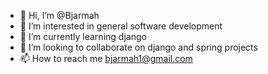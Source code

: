 - 👋 Hi, I’m @Bjarmah
- 👀 I’m interested in general software development
- 🌱 I’m currently learning django
- 💞️ I’m looking to collaborate on django and spring projects
- 📫 How to reach me bjarmah1@gmail.com

<!---
Bjarmah/Bjarmah is a ✨ special ✨ repository because its `README.md` (this file) appears on your GitHub profile.
You can click the Preview link to take a look at your changes.
--->
